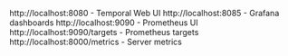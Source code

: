 http://localhost:8080 - Temporal Web UI
http://localhost:8085 - Grafana dashboards
http://localhost:9090 - Prometheus UI
http://localhost:9090/targets - Prometheus targets
http://localhost:8000/metrics - Server metrics
